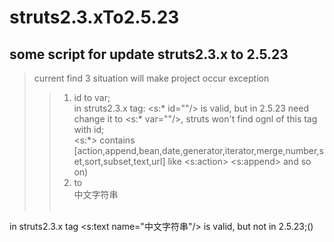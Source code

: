 # struts2.3.xTo2.5.23

## some script for update struts2.3.x to 2.5.23
> current find 3 situation will make project occur exception
>> 1. id to var;  
in struts2.3.x tag: <s:* id=""/> is valid, but in 2.5.23 need change it to <s:* var=""/>, struts won't find ognl of this tag with id;  
<s:*> contains [action,append,bean,date,generator,iterator,merge,number,set,sort,subset,text,url]
like <s:action> <s:append> and so on)
>> 2. <div><s:text name="中文字符串"/><div> to <div>中文字符串<div>  
in struts2.3.x tag <s:text name="中文字符串"/> is valid, but not in 2.5.23;()
